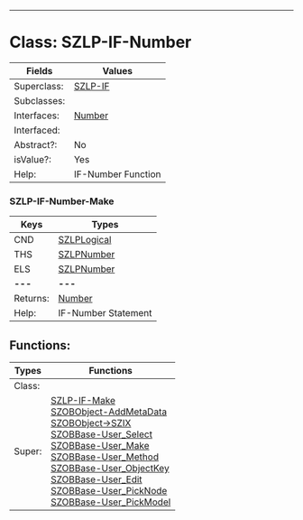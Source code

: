 ---------

# Class:	SZLP-IF-Number

| Fields | Values |
| --------- | --------- |
| Superclass: | [SZLP-IF](SZLP-IF.html) |
| Subclasses: |  |
| Interfaces: | [Number](Number.html) |
| Interfaced: |  |
| Abstract?: | No |
| isValue?: | Yes |
| Help: | IF-Number Function |

### SZLP-IF-Number-Make

| Keys | Types |
| --------- | --------- |
| CND | [SZLPLogical](SZLPLogical.html) |
| THS | [SZLPNumber](SZLPNumber.html) |
| ELS | [SZLPNumber](SZLPNumber.html) |
| **---** | **---** |
| Returns: | [Number](Number.html) |
| Help: | IF-Number Statement |


## Functions:

| Types | Functions |
| --------- | --------- |
| Class: |  |
| Super: | [SZLP-IF-Make](SZLP-IF.html) <br> [SZOBObject-AddMetaData](SZOBObject.html) <br> [SZOBObject->SZIX](SZOBObject.html) <br> [SZOBBase-User_Select](SZOBBase.html) <br> [SZOBBase-User_Make](SZOBBase.html) <br> [SZOBBase-User_Method](SZOBBase.html) <br> [SZOBBase-User_ObjectKey](SZOBBase.html) <br> [SZOBBase-User_Edit](SZOBBase.html) <br> [SZOBBase-User_PickNode](SZOBBase.html) <br> [SZOBBase-User_PickModel](SZOBBase.html) |


